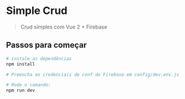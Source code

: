 # Simple Crud

> Crud simples com Vue 2 + Firebase

## Passos para começar

``` bash
# instale as dependências
npm install

# Preencha as credenciais de conf do Firebase em config/dev.env.js

# Rode o comando:
npm run dev
```
